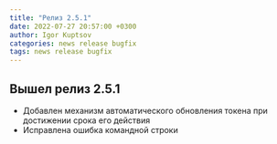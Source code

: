 ```yaml
---
title: "Релиз 2.5.1"
date: 2022-07-27 20:57:00 +0300
author: Igor Kuptsov
categories: news release bugfix
tags: news release bugfix
---
```


## Вышел релиз 2.5.1

- Добавлен механизм автоматического обновления токена при достижении срока его действия
- Исправлена ошибка командной строки
